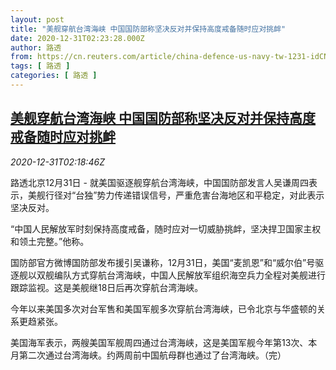 ```yaml
---
layout: post
title: "美舰穿航台湾海峡 中国国防部称坚决反对并保持高度戒备随时应对挑衅"
date: 2020-12-31T02:23:28.000Z
author: 路透
from: https://cn.reuters.com/article/china-defence-us-navy-tw-1231-idCNKBS29505J
tags: [ 路透 ]
categories: [ 路透 ]
---
```

<!--1609381408000-->
[美舰穿航台湾海峡 中国国防部称坚决反对并保持高度戒备随时应对挑衅](https://cn.reuters.com/article/china-defence-us-navy-tw-1231-idCNKBS29505J)
------

<div>
<div><i>2020-12-31T02:18:46Z</i></div><p>路透北京12月31日 - 就美国驱逐舰穿航台湾海峡，中国国防部发言人吴谦周四表示，美舰行径对“台独”势力传递错误信号，严重危害台海地区和平稳定，对此表示坚决反对。</p><p>“中国人民解放军时刻保持高度戒备，随时应对一切威胁挑衅，坚决捍卫国家主权和领土完整。”他称。</p><p>国防部官方微博国防部发布援引吴谦称，12月31日，美国“麦凯恩”和“威尔伯”号驱逐舰以双舰编队方式穿航台湾海峡，中国人民解放军组织海空兵力全程对美舰进行跟踪监视。这是美舰继18日后再次穿航台湾海峡。</p><p>今年以来美国多次对台军售和美国军舰多次穿航台湾海峡，已令北京与华盛顿的关系更趋紧张。</p><p>美国海军表示，两艘美国军舰周四通过台湾海峡，这是美国军舰今年第13次、本月第二次通过台湾海峡。约两周前中国航母群也通过了台湾海峡。（完）</p>
</div>
